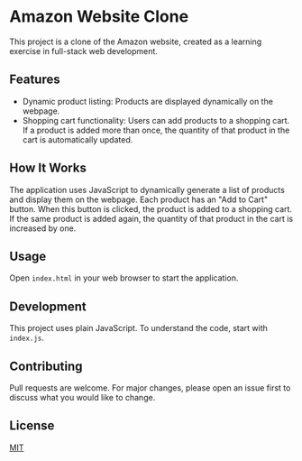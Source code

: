 # Amazon Website Clone

This project is a clone of the Amazon website, created as a learning exercise in full-stack web development.

## Features

- Dynamic product listing: Products are displayed dynamically on the webpage.
- Shopping cart functionality: Users can add products to a shopping cart. If a product is added more than once, the quantity of that product in the cart is automatically updated.

## How It Works

The application uses JavaScript to dynamically generate a list of products and display them on the webpage. Each product has an "Add to Cart" button. When this button is clicked, the product is added to a shopping cart. If the same product is added again, the quantity of that product in the cart is increased by one.

## Usage

Open `index.html` in your web browser to start the application.

## Development

This project uses plain JavaScript. To understand the code, start with `index.js`.

## Contributing

Pull requests are welcome. For major changes, please open an issue first to discuss what you would like to change.

## License

[MIT](https://choosealicense.com/licenses/mit/)